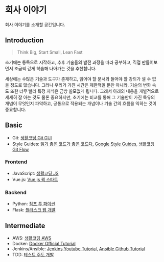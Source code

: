 # 회사 이야기

회사 이야기를 소개할 공간입니다.

## Introduction

> Think Big, Start Small, Lean Fast
 
초기에는 통독으로 시작하고, 추후 기술들의 발전 과정을 따라 공부하고, 직접 만들어보면서 조금씩 깊게 학습해 나아가는 것을 추천합니다. 

세상에는 수많은 기술과 도구가 존재하고, 읽어야 할 문서와 들어야 할 강의가 셀 수 없을 정도로 많습니다. 그러나 우리가 가진 시간은 제한적일 뿐만 아니라, 기술의 변화 속도 또한 너무 빨라 특정 지식은 금방 쓸모없게 됩니다. 그래서 아래의 내용을 개별적으로 세세히 잘 아는 것도 물론 중요하지만, 초기에는 비교를 통해 그 기술만이 가진 특유의 개념이 무엇인지 파악하고, 공통으로 적용되는 개념이나 기술 간의 흐름을 익히는 것이 중요합니다.

## Basic

- Git: [생활코딩 Git GUI](https://opentutorials.org/course/1492)
- Style Guides: [읽기 좋은 코드가 좋은 코드다](http://www.yes24.com/24/goods/6692314?scode=032&OzSrank=1), [Google Style Guides](https://github.com/google/styleguide), [생활코딩 Git Flow](https://opentutorials.org/course/2708/15606)

### Frontend
- JavaScript: [생활코딩 JS](https://opentutorials.org/course/48)
- Vue.js: [Vue.js 퀵 스타트](http://www.yes24.com/24/Goods/45091747?Acode=101)

### Backend
- Python: [점프 투 파이썬](https://wikidocs.net/book/1)
- Flask: [플라스크 웹 개발](http://www.yes24.com/24/Goods/30669136?Acode=101)

## Intermediate

-  AWS: [생활코딩 AWS](https://opentutorials.org/course/2717)
-  Docker: [Docker Official Tutorial](https://docs.docker.com/get-started/)
-  Jenkins/Ansible: [Jenkins Youtube Tutorial](https://youtu.be/WWcijE7ifcA), [Ansible Github Tutorial](https://github.com/leucos/ansible-tuto)
-  TDD: [테스트 주도 개발](http://www.yes24.com/24/Goods/12246033?Acode=101)
